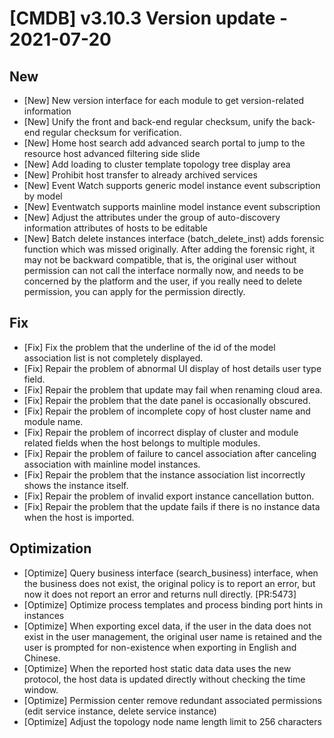 # [CMDB] v3.10.3 Version update - 2021-07-20

## New

- [New] New version interface for each module to get version-related information
- [New] Unify the front and back-end regular checksum, unify the back-end regular checksum for verification.
- [New] Home host search add advanced search portal to jump to the resource host advanced filtering side slide
- [New] Add loading to cluster template topology tree display area
- [New] Prohibit host transfer to already archived services
- [New] Event Watch supports generic model instance event subscription by model
- [New] Eventwatch supports mainline model instance event subscription
- [New] Adjust the attributes under the group of auto-discovery information attributes of hosts to be editable
- [New] Batch delete instances interface (batch_delete_inst) adds forensic function which was missed originally. After adding the forensic right, it may not be backward compatible, that is, the original user without permission can not call the interface normally now, and needs to be concerned by the platform and the user, if you really need to delete permission, you can apply for the permission directly.

## Fix

- [Fix] Fix the problem that the underline of the id of the model association list is not completely displayed.
- [Fix] Repair the problem of abnormal UI display of host details user type field.
- [Fix] Repair the problem that update may fail when renaming cloud area.
- [Fix] Repair the problem that the date panel is occasionally obscured.
- [Fix] Repair the problem of incomplete copy of host cluster name and module name.
- [Fix] Repair the problem of incorrect display of cluster and module related fields when the host belongs to multiple modules.
- [Fix] Repair the problem of failure to cancel association after canceling association with mainline model instances.
- [Fix] Repair the problem that the instance association list incorrectly shows the instance itself.
- [Fix] Repair the problem of invalid export instance cancellation button.
- [Fix] Repair the problem that the update fails if there is no instance data when the host is imported.

## Optimization

- [Optimize] Query business interface (search_business) interface, when the business does not exist, the original policy is to report an error, but now it does not report an error and returns null directly. [PR:5473]
- [Optimize] Optimize process templates and process binding port hints in instances
- [Optimize] When exporting excel data, if the user in the data does not exist in the user management, the original user name is retained and the user is prompted for non-existence when exporting in English and Chinese.
- [Optimize] When the reported host static data data uses the new protocol, the host data is updated directly without checking the time window.
- [Optimize] Permission center remove redundant associated permissions (edit service instance, delete service instance)
- [Optimize] Adjust the topology node name length limit to 256 characters